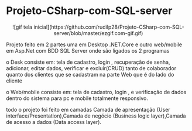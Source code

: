 # Projeto-CSharp-com-SQL-server

<p align="center">
![gif tela inicial](https://github.com/rudilp28/Projeto-CSharp-com-SQL-server/blob/master/ezgif.com-gif.gif)
</p>
Projeto feito em 2 partes uma em Desktop .NET.Core e outro web/mobile em Asp.Net 
com BDD SQL Server onde são ligados os 2 programas 

o Desk consiste em:  tela de cadastro, login , recuperação de senha, adicionar, editar dados, verificar e excluir(CRUD) 
tanto de colaborador quanto dos clientes que se cadastram na parte Web que é do lado do cliente 

o Web/mobile consiste em: tela de cadastro, login , e verificação de dados dentro do sistema para pc e mobile totalmente responsivo.

todo o projeto foi feito em camadas Camada de apresentação (User interface/Presentation),Camada de negócio (Business logic layer),Camada de acesso a dados (Data access layer).


